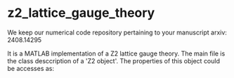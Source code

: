 # z2_lattice_gauge_theory
We keep our numerical code repository pertaining to your manuscript arxiv: 2408.14295

It is a MATLAB implementation of a Z2 lattice gauge theory. 
The main file is the class desccription of a 'Z2 object'. The properties of this object could be accesses as:


